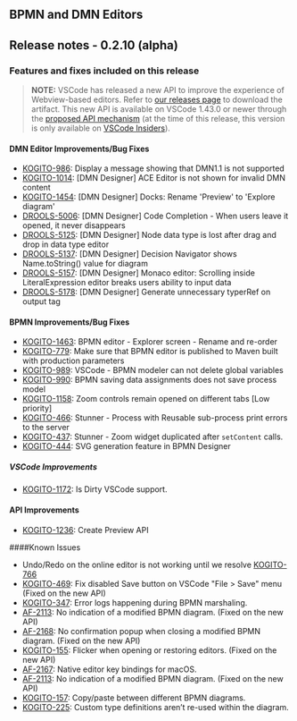 BPMN and DMN Editors
--

## Release notes - 0.2.10 (alpha)

### Features and fixes included on this release

> **NOTE:** VSCode has released a new API to improve the experience of Webview-based editors. Refer to [our releases page](https://github.com/kiegroup/kogito-tooling/releases) to download the artifact.
This new API is available on VSCode 1.43.0 or newer through the [proposed API mechanism](https://code.visualstudio.com/api/advanced-topics/using-proposed-api) (at the time of this release, this version is only available on [VSCode Insiders](https://code.visualstudio.com/insiders/)). 

#### DMN Editor Improvements/Bug Fixes
- [KOGITO-986](https://issues.redhat.com/browse/KOGITO-986): Display a message showing that DMN1.1 is not supported
- [KOGITO-1014](https://issues.redhat.com/browse/KOGITO-1014): [DMN Designer] ACE Editor is not shown for invalid DMN content
- [KOGITO-1454](https://issues.redhat.com/browse/KOGITO-1454): [DMN Designer] Docks: Rename 'Preview' to 'Explore diagram'
- [DROOLS-5006](https://issues.redhat.com/browse/DROOLS-5006): [DMN Designer] Code Completion - When users leave it opened, it never disappears
- [DROOLS-5125](https://issues.redhat.com/browse/DROOLS-5125): [DMN Designer] Node data type is lost after drag and drop in data type editor
- [DROOLS-5137](https://issues.redhat.com/browse/DROOLS-5137): [DMN Designer] Decision Navigator shows Name.toString() value for diagram
- [DROOLS-5157](https://issues.redhat.com/browse/DROOLS-5157): [DMN Designer] Monaco editor: Scrolling inside LiteralExpression editor breaks users ability to input data
- [DROOLS-5178](https://issues.redhat.com/browse/DROOLS-5178): [DMN Designer] Generate unnecessary typerRef on output tag

#### BPMN Improvements/Bug Fixes
- [KOGITO-1463](https://issues.redhat.com/browse/KOGITO-1463): BPMN editor - Explorer screen - Rename and re-order
- [KOGITO-779](https://issues.redhat.com/browse/KOGITO-779): Make sure that BPMN editor is published to Maven built with production parameters
- [KOGITO-989](https://issues.redhat.com/browse/KOGITO-989): VSCode - BPMN modeler can not delete global variables
- [KOGITO-990](https://issues.redhat.com/browse/KOGITO-990): BPMN saving data assignments does not save process model	
- [KOGITO-1158](https://issues.redhat.com/browse/KOGITO-1158): Zoom controls remain opened on different tabs [Low priority]
- [KOGITO-466](https://issues.redhat.com/browse/KOGITO-466): Stunner - Process with Reusable sub-process print errors to the server
- [KOGITO-437](https://issues.redhat.com/browse/KOGITO-437): Stunner - Zoom widget duplicated after `setContent` calls.
- [KOGITO-444](https://issues.redhat.com/browse/KOGITO-444): SVG generation feature in BPMN Designer

##### VSCode Improvements
- [KOGITO-1172](https://issues.redhat.com/browse/KOGITO-1172): Is Dirty VSCode support.

#### API Improvements
- [KOGITO-1236](https://issues.redhat.com/browse/KOGITO-1236): Create Preview API

####Known Issues 
- Undo/Redo on the online editor is not working until we resolve [KOGITO-766](https://issues.redhat.com/browse/KOGITO-766)
- [KOGITO-469](https://issues.redhat.com/browse/KOGITO-469): Fix disabled Save button on VSCode "File > Save" menu (Fixed on the new API)
- [KOGITO-347](https://issues.redhat.com/browse/KOGITO-347): Error logs happening during BPMN marshaling.
- [AF-2113](https://issues.redhat.com/browse/AF-2113): No indication of a modified BPMN diagram. (Fixed on the new API)
- [AF-2168](https://issues.redhat.com/browse/AF-2168): No confirmation popup when closing a modified BPMN diagram.  (Fixed on the new API)
- [KOGITO-155](https://issues.redhat.com/browse/KOGITO-155): Flicker when opening or restoring editors.  (Fixed on the new API)
- [AF-2167](https://issues.redhat.com/browse/AF-2167): Native editor key bindings for macOS. 
- [AF-2113](https://issues.redhat.com/browse/AF-2113): No indication of a modified BPMN diagram.  (Fixed on the new API)
- [KOGITO-157](https://issues.redhat.com/browse/KOGITO-157): Copy/paste between different BPMN diagrams.  
- [KOGITO-225](https://issues.redhat.com/browse/KOGITO-225): Custom type definitions aren’t re-used within the diagram. 
